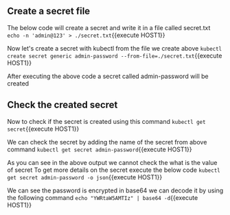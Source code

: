 ## Create a secret file 

The below code will create a secret and write it in a file called secret.txt
`echo -n 'admin@123' > ./secret.txt`{{execute HOST1}}

Now let's create a secret with kubectl from the file we create above
`kubectl create secret generic admin-password --from-file=./secret.txt`{{execute HOST1}}

After executing the above code a secret called admin-password will be created 

## Check the created secret

Now to check if the secret is created using this command
`kubectl get secret`{{execute HOST1}}

We can check the secret by adding the name of the secret from above command
`kubectl get secret admin-password`{{execute HOST1}}

As you can see in the above output we cannot check the what is the value of secret
To get more details on the secret execute the below code
`kubectl get secret admin-password -o json`{{execute HOST1}}

We can see the password is encrypted in base64 we can decode it by using the following command
`echo "YWRtaW5AMTIz" | base64 -d`{{execute HOST1}}

